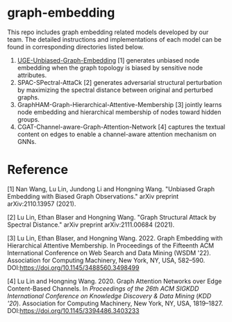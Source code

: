 # graph-embedding

This repo includes graph embedding related models developed by our team. The detailed instructions and implementations of each model can be found in corresponding directories listed below.

1. [UGE-Unbiased-Graph-Embedding](https://github.com/HCDM/graph-embedding/tree/main/UGE-Unbiased-Graph-Embedding) [1] generates unbiased node embedding when the graph topology is biased by sensitive node attributes.
2. SPAC-SPectral-AttaCk [2] generates adversarial structural perturbation by maximizing the spectral distance between original and perturbed graphs.
3. GraphHAM-Graph-Hierarchical-Attentive-Membership [3] jointly learns node embedding and hierarchical membership of nodes toward hidden groups.
4. CGAT-Channel-aware-Graph-Attention-Network [4] captures the textual content on edges to enable a channel-aware attention mechanism on GNNs.


# Reference

[1] Nan Wang, Lu Lin, Jundong Li and Hongning Wang. "Unbiased Graph Embedding with Biased Graph Observations." arXiv preprint arXiv:2110.13957 (2021).

[2] Lu Lin, Ethan Blaser and Hongning Wang. "Graph Structural Attack by Spectral Distance." arXiv preprint arXiv:2111.00684 (2021).

[3] Lu Lin, Ethan Blaser, and Hongning Wang. 2022. Graph Embedding with Hierarchical Attentive Membership. In Proceedings of the Fifteenth ACM International Conference on Web Search and Data Mining (WSDM '22). Association for Computing Machinery, New York, NY, USA, 582–590. DOI:https://doi.org/10.1145/3488560.3498499

[4] Lu Lin and Hongning Wang. 2020. Graph Attention Networks over Edge Content-Based Channels. In <i>Proceedings of the 26th ACM SIGKDD International Conference on Knowledge Discovery &amp; Data Mining</i> (<i>KDD '20</i>). Association for Computing Machinery, New York, NY, USA, 1819–1827. DOI:https://doi.org/10.1145/3394486.3403233
